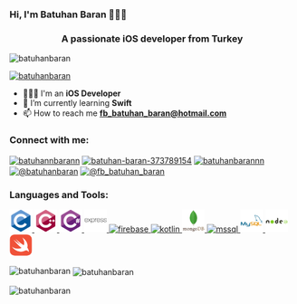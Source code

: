 ### Hi, I'm Batuhan Baran 🙋🏽‍♂️

<h3 align="center">A passionate iOS developer from Turkey</h3>

<p align="left"> <img src="https://komarev.com/ghpvc/?username=batuhanbaran&label=Profile%20views&color=0e75b6&style=flat" alt="batuhanbaran" /> </p>

<p align="left"> <a href="https://github.com/ryo-ma/github-profile-trophy"><img src="https://github-profile-trophy.vercel.app/?username=batuhanbaran" alt="batuhanbaran" /></a> </p>

-  👨🏽‍💻 I'm an **iOS Developer**
- 🌱 I’m currently learning **Swift**
- 📫 How to reach me **fb_batuhan_baran@hotmail.com**

<h3 align="left">Connect with me:</h3>
<p align="left">
<a href="https://twitter.com/batuhannbarann" target="blank"><img align="center" src="https://raw.githubusercontent.com/rahuldkjain/github-profile-readme-generator/master/src/images/icons/Social/twitter.svg" alt="batuhannbarann" height="30" width="40" /></a>
<a href="https://linkedin.com/in/batuhan-baran-373789154" target="blank"><img align="center" src="https://raw.githubusercontent.com/rahuldkjain/github-profile-readme-generator/master/src/images/icons/Social/linked-in-alt.svg" alt="batuhan-baran-373789154" height="30" width="40" /></a>
<a href="https://instagram.com/batuhanbarannn" target="blank"><img align="center" src="https://raw.githubusercontent.com/rahuldkjain/github-profile-readme-generator/master/src/images/icons/Social/instagram.svg" alt="batuhanbarannn" height="30" width="40" /></a>
<a href="https://medium.com/@batuhanbaran" target="blank"><img align="center" src="https://raw.githubusercontent.com/rahuldkjain/github-profile-readme-generator/master/src/images/icons/Social/medium.svg" alt="@batuhanbaran" height="30" width="40" /></a>
<a href="https://www.hackerrank.com/@fb_batuhan_baran" target="blank"><img align="center" src="https://raw.githubusercontent.com/rahuldkjain/github-profile-readme-generator/master/src/images/icons/Social/hackerrank.svg" alt="@fb_batuhan_baran" height="30" width="40" /></a>
</p>

<h3 align="left">Languages and Tools:</h3>
<p align="left"> <a href="https://www.cprogramming.com/" target="_blank"> <img src="https://raw.githubusercontent.com/devicons/devicon/master/icons/c/c-original.svg" alt="c" width="40" height="40"/> </a> <a href="https://www.w3schools.com/cpp/" target="_blank"> <img src="https://raw.githubusercontent.com/devicons/devicon/master/icons/cplusplus/cplusplus-original.svg" alt="cplusplus" width="40" height="40"/> </a> <a href="https://www.w3schools.com/cs/" target="_blank"> <img src="https://raw.githubusercontent.com/devicons/devicon/master/icons/csharp/csharp-original.svg" alt="csharp" width="40" height="40"/> </a> <a href="https://expressjs.com" target="_blank"> <img src="https://raw.githubusercontent.com/devicons/devicon/master/icons/express/express-original-wordmark.svg" alt="express" width="40" height="40"/> </a> <a href="https://firebase.google.com/" target="_blank"> <img src="https://www.vectorlogo.zone/logos/firebase/firebase-icon.svg" alt="firebase" width="40" height="40"/> </a> <a href="https://kotlinlang.org" target="_blank"> <img src="https://www.vectorlogo.zone/logos/kotlinlang/kotlinlang-icon.svg" alt="kotlin" width="40" height="40"/> </a> <a href="https://www.mongodb.com/" target="_blank"> <img src="https://raw.githubusercontent.com/devicons/devicon/master/icons/mongodb/mongodb-original-wordmark.svg" alt="mongodb" width="40" height="40"/> </a> <a href="https://www.microsoft.com/en-us/sql-server" target="_blank"> <img src="https://www.svgrepo.com/show/303229/microsoft-sql-server-logo.svg" alt="mssql" width="40" height="40"/> </a> <a href="https://www.mysql.com/" target="_blank"> <img src="https://raw.githubusercontent.com/devicons/devicon/master/icons/mysql/mysql-original-wordmark.svg" alt="mysql" width="40" height="40"/> </a> <a href="https://nodejs.org" target="_blank"> <img src="https://raw.githubusercontent.com/devicons/devicon/master/icons/nodejs/nodejs-original-wordmark.svg" alt="nodejs" width="40" height="40"/> </a> <a href="https://developer.apple.com/swift/" target="_blank"> <img src="https://raw.githubusercontent.com/devicons/devicon/master/icons/swift/swift-original.svg" alt="swift" width="40" height="40"/> </a> </p>

<p><img align="left" src="https://github-readme-stats.vercel.app/api/top-langs?username=batuhanbaran&show_icons=true&locale=en&layout=compact" alt="batuhanbaran" /></p>

<p>&nbsp;<img align="center" src="https://github-readme-stats.vercel.app/api?username=batuhanbaran&show_icons=true&locale=en" alt="batuhanbaran" /></p>

<p><img align="center" src="https://github-readme-streak-stats.herokuapp.com/?user=batuhanbaran&" alt="batuhanbaran" /></p>
